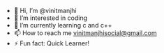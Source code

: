 - 👋 Hi, I’m @vinitmanjhi
- 👀 I’m interested in coding
- 🌱 I’m currently learning c and c++
- 📫 How to reach me vinitmanjhisocial@gmail.com
- ⚡ Fun fact: Quick Learner!

<!---
vinitmanjhii/vinitmanjhii is a ✨ special ✨ repository because its `README.md` (this file) appears on your GitHub profile.
You can click the Preview link to take a look at your changes.
--->
